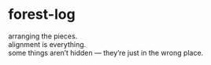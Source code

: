 # forest-log

arranging the pieces.  
alignment is everything.  
some things aren’t hidden — they’re just in the wrong place.
